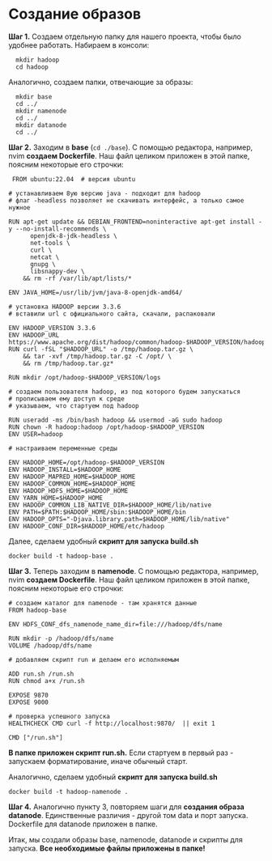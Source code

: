 # Создание образов

**Шаг 1.** Создаем отдельную папку для нашего проекта, чтобы было удобнее работать. Набираем в консоли:
```
  mkdir hadoop
  cd hadoop
```

Аналогично, создаем папки, отвечающие за образы: 
```
  mkdir base
  cd ../
  mkdir namenode
  cd ../
  mkdir datanode
  cd ../
```

**Шаг 2.** Заходим в **base** (```cd ./base```). С помощью редактора, например, nvim **создаем Dockerfile**.
Наш файл целиком приложен в этой папке, поясним некоторые его строчки:

``` FROM ubuntu:22.04  # версия ubuntu```

```
# устанавливаем 8ую версию java - подходит для hadoop
# флаг -headless позволяет не скачивать интерфейс, а только самое нужное

RUN apt-get update && DEBIAN_FRONTEND=noninteractive apt-get install -y --no-install-recommends \
      openjdk-8-jdk-headless \
      net-tools \
      curl \
      netcat \
      gnupg \
      libsnappy-dev \
    && rm -rf /var/lib/apt/lists/*

ENV JAVA_HOME=/usr/lib/jvm/java-8-openjdk-amd64/
```

```
# установка HADOOP версии 3.3.6
# вставили url с официального сайта, скачали, распаковали

ENV HADOOP_VERSION 3.3.6
ENV HADOOP_URL https://www.apache.org/dist/hadoop/common/hadoop-$HADOOP_VERSION/hadoop-$HADOOP_VERSION.tar.gz
RUN curl -fSL "$HADOOP_URL" -o /tmp/hadoop.tar.gz \
    && tar -xvf /tmp/hadoop.tar.gz -C /opt/ \
    && rm /tmp/hadoop.tar.gz*

RUN mkdir /opt/hadoop-$HADOOP_VERSION/logs
```

```
# создаем пользователя hadoop, из под которого будем запускаться
# прописываем ему доступ к среде
# указываем, что стартуем под hadoop
 
RUN useradd -ms /bin/bash hadoop && usermod -aG sudo hadoop 
RUN chown -R hadoop:hadoop /opt/hadoop-$HADOOP_VERSION
ENV USER=hadoop
```

```
# настраиваем переменные среды

ENV HADOOP_HOME=/opt/hadoop-$HADOOP_VERSION
ENV HADOOP_INSTALL=$HADOOP_HOME
ENV HADOOP_MAPRED_HOME=$HADOOP_HOME
ENV HADOOP_COMMON_HOME=$HADOOP_HOME
ENV HADOOP_HDFS_HOME=$HADOOP_HOME
ENV YARN_HOME=$HADOOP_HOME
ENV HADOOP_COMMON_LIB_NATIVE_DIR=$HADOOP_HOME/lib/native
ENV PATH=$PATH:$HADOOP_HOME/sbin:$HADOOP_HOME/bin
ENV HADOOP_OPTS="-Djava.library.path=$HADOOP_HOME/lib/native"
ENV HADOOP_CONF_DIR=$HADOOP_HOME/etc/hadoop
```

Далее, сделаем удобный **скрипт для запуска build.sh**

```docker build -t hadoop-base .```


**Шаг 3.** Теперь заходим в **namenode**. С помощью редактора, например, nvim **создаем Dockerfile**.
Наш файл целиком приложен в этой папке, поясним некоторые его строчки:

```
# создаем каталог для namenode - там хранятся данные
FROM hadoop-base

ENV HDFS_CONF_dfs_namenode_name_dir=file:///hadoop/dfs/name

RUN mkdir -p /hadoop/dfs/name
VOLUME /hadoop/dfs/name

# добавляем скрипт run и делаем его исполняемым

ADD run.sh /run.sh
RUN chmod a+x /run.sh

EXPOSE 9870
EXPOSE 9000

# проверка успешного запуска
HEALTHCHECK CMD curl -f http://localhost:9870/  || exit 1

CMD ["/run.sh"]
```


**В папке приложен скрипт run.sh.** Если стартуем в первый раз - запускаем форматирование, иначе обычный старт.

Аналогично, сделаем удобный **скрипт для запуска build.sh**

```docker build -t hadoop-namenode .```




**Шаг 4.** Аналогично пункту 3, повторяем шаги для **создания образа datanode**. Единственные различия - другой том data и порт запуска. Dockerfile для datanode приложен в папке.




Итак, мы создали образы base, namenode, datanode и скрипты для запуска. 
**Все необходимые файлы приложены в папке!**



